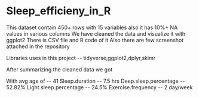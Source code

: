 # Sleep_efficieny_in_R

This dataset contain 450+ rows with 15 variables
also it has 10%+ NA values in various columns
We have cleaned the data and visualize it with ggplot2
There is CSV file and R code of it
Also there are few screenshot attached in the repository

Libraries uses in this project -- tidyverse,ggplot2,dplyr,skimr

After summarizing the cleaned data we got 

With avg age of -- 41
Sleep.duration -- 7.5 hrs
Deep.sleep.percentage -- 52.82%
Light.sleep.percentage -- 24.5%
Exercise.frequency -- 2 day/week


